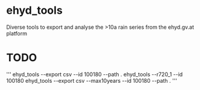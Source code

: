 # ehyd_tools
Diverse tools to export and analyse the >10a rain series from the ehyd.gv.at platform

# TODO

'''
ehyd_tools --export csv --id 100180 --path .
ehyd_tools --r720_1 --id 100180
ehyd_tools --export csv --max10years --id 100180 --path .
'''